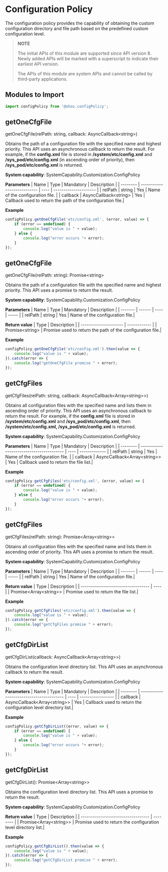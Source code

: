 # Configuration Policy

The configuration policy provides the capability of obtaining the custom configuration directory and file path based on the predefined custom configuration level.

>  **NOTE**
>
>  The initial APIs of this module are supported since API version 8. Newly added APIs will be marked with a superscript to indicate their earliest API version.
>
>  The APIs of this module are system APIs and cannot be called by third-party applications.

## Modules to Import

```js
import configPolicy from '@ohos.configPolicy';
```

## getOneCfgFile

getOneCfgFile(relPath: string, callback: AsyncCallback&lt;string&gt;)

Obtains the path of a configuration file with the specified name and highest priority. This API uses an asynchronous callback to return the result.
For example, if the **config.xml** file is stored in **/system/etc/config.xml** and **/sys_pod/etc/config.xml** (in ascending order of priority), then **/sys_pod/etc/config.xml** is returned.

**System capability**: SystemCapability.Customization.ConfigPolicy

**Parameters**
| Name     | Type                         | Mandatory  | Description                   |
| -------- | --------------------------- | ---- | --------------------- |
| relPath  | string                      | Yes   | Name of the configuration file.                |
| callback | AsyncCallback&lt;string&gt; | Yes   | Callback used to return the path of the configuration file.|

**Example**
  ```js
  configPolicy.getOneCfgFile('etc/config.xml', (error, value) => {
      if (error == undefined) {
          console.log("value is " + value);
      } else {
          console.log("error occurs "+ error);
      }
  });
  ```


## getOneCfgFile

getOneCfgFile(relPath: string): Promise&lt;string&gt;

Obtains the path of a configuration file with the specified name and highest priority. This API uses a promise to return the result.

**System capability**: SystemCapability.Customization.ConfigPolicy

**Parameters**
| Name    | Type    | Mandatory  | Description   |
| ------- | ------ | ---- | ----- |
| relPath | string | Yes   | Name of the configuration file.|

**Return value**
| Type                   | Description          |
| --------------------- | ------------ |
| Promise&lt;string&gt; | Promise used to return the path of the configuration file.|

**Example**
  ```js
  configPolicy.getOneCfgFile('etc/config.xml').then(value => {
      console.log("value is " + value);
  }).catch(error => {
      console.log("getOneCfgFile promise " + error);
  });
  ```


## getCfgFiles

getCfgFiles(relPath: string, callback: AsyncCallback&lt;Array&lt;string&gt;&gt;)

Obtains all configuration files with the specified name and lists them in ascending order of priority. This API uses an asynchronous callback to return the result. For example, if the **config.xml** file is stored in **/system/etc/config.xml** and **/sys_pod/etc/config.xml**, then **/system/etc/config.xml, /sys_pod/etc/config.xml** is returned.

**System capability**: SystemCapability.Customization.ConfigPolicy

**Parameters**
| Name     | Type                                      | Mandatory  | Description           |
| -------- | ---------------------------------------- | ---- | ------------- |
| relPath  | string                                   | Yes   | Name of the configuration file.        |
| callback | AsyncCallback&lt;Array&lt;string&gt;&gt; | Yes   | Callback used to return the file list.|

**Example**
  ```js
  configPolicy.getCfgFiles('etc/config.xml', (error, value) => {
      if (error == undefined) {
          console.log("value is " + value);
      } else {
          console.log("error occurs "+ error);
      }
  });
  ```


## getCfgFiles

getCfgFiles(relPath: string): Promise&lt;Array&lt;string&gt;&gt;

Obtains all configuration files with the specified name and lists them in ascending order of priority. This API uses a promise to return the result.

**System capability**: SystemCapability.Customization.ConfigPolicy

**Parameters**
| Name    | Type    | Mandatory  | Description   |
| ------- | ------ | ---- | ----- |
| relPath | string | Yes   | Name of the configuration file.|

**Return value**
| Type                                | Description  |
| ---------------------------------- | ---- |
| Promise&lt;Array&lt;string&gt;&gt; | Promise used to return the file list.|

**Example**
  ```js
  configPolicy.getCfgFiles('etc/config.xml').then(value => {
      console.log("value is " + value);
  }).catch(error => {
      console.log("getCfgFiles promise " + error);
  });
  ```


## getCfgDirList

getCfgDirList(callback: AsyncCallback&lt;Array&lt;string&gt;&gt;)

Obtains the configuration level directory list. This API uses an asynchronous callback to return the result.

**System capability**: SystemCapability.Customization.ConfigPolicy

**Parameters**
| Name     | Type                                      | Mandatory  | Description               |
| -------- | ---------------------------------------- | ---- | ----------------- |
| callback | AsyncCallback&lt;Array&lt;string&gt;&gt; | Yes   | Callback used to return the configuration level directory list.|

**Example**
  ```js
  configPolicy.getCfgDirList((error, value) => {
      if (error == undefined) {
          console.log("value is " + value);
      } else {
          console.log("error occurs "+ error);
      }
  });
  ```


## getCfgDirList

getCfgDirList(): Promise&lt;Array&lt;string&gt;&gt;

Obtains the configuration level directory list. This API uses a promise to return the result.

**System capability**: SystemCapability.Customization.ConfigPolicy

**Return value**
| Type                                | Description      |
| ---------------------------------- | -------- |
| Promise&lt;Array&lt;string&gt;&gt; | Promise used to return the configuration level directory list.|

**Example**
  ```js
  configPolicy.getCfgDirList().then(value => {
      console.log("value is " + value);
  }).catch(error => {
      console.log("getCfgDirList promise " + error);
  });
  ```
